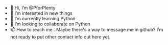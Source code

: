- 👋 Hi, I’m @PforPlenty
- 👀 I’m interested in new things
- 🌱 I’m currently learning Python
- 💞️ I’m looking to collaborate on Python
- 📫 How to reach me...Maybe there's a way to message me in github? I'm not ready to put other contact info out here yet. 
